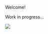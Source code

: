 Welcome!

Work in progress...

   <p align="left">
   <img src="https://img.shields.io/badge/STATUS-EN%20DESAROLLO-green">
   </p>
